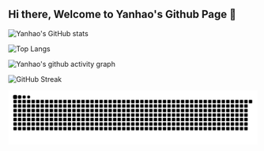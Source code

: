 ## Hi there, Welcome to Yanhao's Github Page 👋

<!--
**Yanhao13ai/Yanhao13ai** is a ✨ _special_ ✨ repository because its `README.md` (this file) appears on your GitHub profile.

Here are some ideas to get you started:

- 🔭 I’m currently working on ...
- 🌱 I’m currently learning ...
- 👯 I’m looking to collaborate on ...
- 🤔 I’m looking for help with ...
- 💬 Ask me about ...
- 📫 How to reach me: ...
- 😄 Pronouns: ...
- ⚡ Fun fact: ...
-->

<!--
Stats Card
-->
![Yanhao's GitHub stats](https://github-readme-stats.vercel.app/api?username=Yanhao13ai)
<!--
Lang Used
-->
![Top Langs](https://github-readme-stats.vercel.app/api/top-langs/?username=Yanhao13ai&size_weight=0.5&count_weight=0.5&langs_count=8)
<!--
Activity Graph
-->
![Yanhao's github activity graph](https://github-readme-activity-graph.vercel.app/graph?username=Yanhao13ai&theme=xcode)
<!--
Streak
-->
![GitHub Streak](https://streak-stats.demolab.com/?user=Yanhao13ai)
<!--
Snake
-->
<picture>
  <source 
    media="(prefers-color-scheme: dark)" 
    srcset="https://raw.githubusercontent.com/Yanhao13ai/Yanhao13ai/output/github-contribution-grid-snake-dark.svg">
  <source 
    media="(prefers-color-scheme: light)" 
    srcset="https://raw.githubusercontent.com/Yanhao13ai/Yanhao13ai/output/github-contribution-grid-snake.svg">
  <img 
    alt="GitHub Contribution Snake" 
    src="https://raw.githubusercontent.com/Yanhao13ai/Yanhao13ai/output/github-contribution-grid-snake.svg">
</picture>


